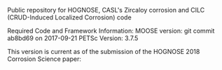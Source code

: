 Public repository for HOGNOSE, CASL's Zircaloy corrosion and CILC (CRUD-Induced Localized Corrosion) code

Required Code and Framework Information:
MOOSE version:           git commit ab8bd69 on 2017-09-21
PETSc Version:           3.7.5

This version is current as of the submission of the HOGNOSE 2018 Corrosion Science paper: 
